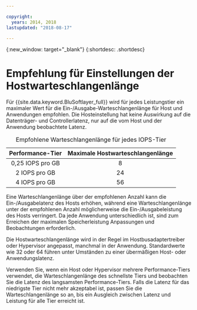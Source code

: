 ```yaml
---

copyright:
  years: 2014, 2018
lastupdated: "2018-08-17"

---
```

{:new_window: target="_blank"}
{:shortdesc: .shortdesc}

# Empfehlung für Einstellungen der Hostwarteschlangenlänge

Für {{site.data.keyword.BluSoftlayer_full}} wird für jedes Leistungstier ein maximaler Wert für die Ein-/Ausgabe-Warteschlangenlänge für Host und Anwendungen empfohlen. Die Hosteinstellung hat keine Auswirkung auf die Datenträger- und Controllerlatenz, nur auf die vom Host und der Anwendung beobachtete Latenz.

<table align="center">
  <caption>Empfohlene Warteschlangenlänge für jedes IOPS-Tier</caption>
        <thead>
	    <tr>
		<th>Performance-Tier</th>
		<th>Maximale Hostwarteschlangenlänge</th>
	    </tr>
	</thead>
	<tbody>
   	    <tr>
		<td style="text-align: center; vertical-align: middle;">0,25 IOPS pro GB</td>
		<td style="text-align: center; vertical-align: middle;">8</td>
	    </tr>
	    <tr>
		<td style="text-align: center; vertical-align: middle;">2 IOPS pro GB</td>
		<td style="text-align: center; vertical-align: middle;">24</td>
	    </tr>
	    <tr>
		<td style="text-align: center; vertical-align: middle;">4 IOPS pro GB</td>
		<td style="text-align: center; vertical-align: middle;">56</td>
            </tr>
         </tbody>
</table>

Eine Warteschlangenlänge über der empfohlenen Anzahl kann die Ein-/Ausgabelatenz des Hosts erhöhen, während eine Warteschlangenlänge unter der empfohlenen Anzahl möglicherweise die Ein-/Ausgabeleistung des Hosts verringert. Da jede Anwendung unterschiedlich ist, sind zum Erreichen der maximalen Speicherleistung Anpassungen und Beobachtungen erforderlich.

Die Hostwarteschlangenlänge wird in der Regel im Hostbusadaptertreiber oder Hypervisor angepasst, manchmal in der Anwendung. Standardwerte wie 32 oder 64 führen unter Umständen zu einer übermäßigen Host- oder Anwendungslatenz.

Verwenden Sie, wenn ein Host oder Hypervisor mehrere Performance-Tiers verwendet, die Warteschlangenlänge des schnellste Tiers und beobachten Sie die Latenz des langsamsten Performance-Tiers. Falls die Latenz für das niedrigste Tier nicht mehr akzeptabel ist, passen Sie die Warteschlangenlänge so an, bis ein Ausgleich zwischen Latenz und Leistung für alle Tier erreicht ist.
